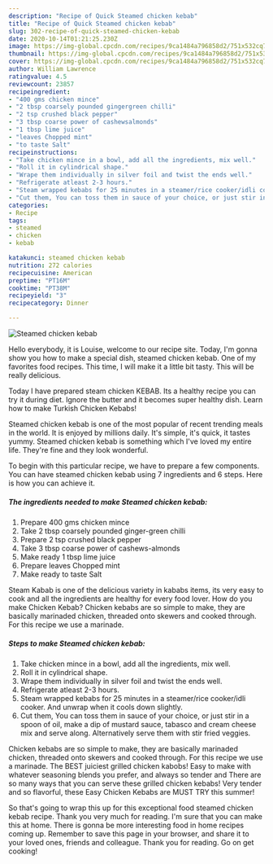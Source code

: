 ```yaml
---
description: "Recipe of Quick Steamed chicken kebab"
title: "Recipe of Quick Steamed chicken kebab"
slug: 302-recipe-of-quick-steamed-chicken-kebab
date: 2020-10-14T01:21:25.230Z
image: https://img-global.cpcdn.com/recipes/9ca1484a796858d2/751x532cq70/steamed-chicken-kebab-recipe-main-photo.jpg
thumbnail: https://img-global.cpcdn.com/recipes/9ca1484a796858d2/751x532cq70/steamed-chicken-kebab-recipe-main-photo.jpg
cover: https://img-global.cpcdn.com/recipes/9ca1484a796858d2/751x532cq70/steamed-chicken-kebab-recipe-main-photo.jpg
author: William Lawrence
ratingvalue: 4.5
reviewcount: 23857
recipeingredient:
- "400 gms chicken mince"
- "2 tbsp coarsely pounded gingergreen chilli"
- "2 tsp crushed black pepper"
- "3 tbsp coarse power of cashewsalmonds"
- "1 tbsp lime juice"
- "leaves Chopped mint"
- "to taste Salt"
recipeinstructions:
- "Take chicken mince in a bowl, add all the ingredients, mix well."
- "Roll it in cylindrical shape."
- "Wrape them individually in silver foil and twist the ends well."
- "Refrigerate atleast 2-3 hours."
- "Steam wrapped kebabs for 25 minutes in a steamer/rice cooker/idli cooker. And unwrap when it cools down slightly."
- "Cut them, You can toss them in sauce of your choice, or just stir in a spoon of oil, make a dip of mustard sauce, tabasco and cream cheese mix and serve along. Alternatively serve them with stir fried veggies."
categories:
- Recipe
tags:
- steamed
- chicken
- kebab

katakunci: steamed chicken kebab 
nutrition: 272 calories
recipecuisine: American
preptime: "PT16M"
cooktime: "PT38M"
recipeyield: "3"
recipecategory: Dinner

---
```



![Steamed chicken kebab](https://img-global.cpcdn.com/recipes/9ca1484a796858d2/751x532cq70/steamed-chicken-kebab-recipe-main-photo.jpg)

Hello everybody, it is Louise, welcome to our recipe site. Today, I'm gonna show you how to make a special dish, steamed chicken kebab. One of my favorites food recipes. This time, I will make it a little bit tasty. This will be really delicious.

Today I have prepared steam chicken KEBAB. Its a healthy recipe you can try it during diet. Ignore the butter and it becomes super healthy dish. Learn how to make Turkish Chicken Kebabs!

Steamed chicken kebab is one of the most popular of recent trending meals in the world. It is enjoyed by millions daily. It's simple, it's quick, it tastes yummy. Steamed chicken kebab is something which I've loved my entire life. They're fine and they look wonderful.


To begin with this particular recipe, we have to prepare a few components. You can have steamed chicken kebab using 7 ingredients and 6 steps. Here is how you can achieve it.

<!--inarticleads1-->

##### The ingredients needed to make Steamed chicken kebab:

1. Prepare 400 gms chicken mince
1. Take 2 tbsp coarsely pounded ginger-green chilli
1. Prepare 2 tsp crushed black pepper
1. Take 3 tbsp coarse power of cashews-almonds
1. Make ready 1 tbsp lime juice
1. Prepare leaves Chopped mint
1. Make ready to taste Salt


Steam Kabab is one of the delicious variety in kababs items, its very easy to cook and all the ingredients are healthy for every food lover. How do you make Chicken Kebab? Chicken kebabs are so simple to make, they are basically marinaded chicken, threaded onto skewers and cooked through. For this recipe we use a marinade. 

<!--inarticleads2-->

##### Steps to make Steamed chicken kebab:

1. Take chicken mince in a bowl, add all the ingredients, mix well.
1. Roll it in cylindrical shape.
1. Wrape them individually in silver foil and twist the ends well.
1. Refrigerate atleast 2-3 hours.
1. Steam wrapped kebabs for 25 minutes in a steamer/rice cooker/idli cooker. And unwrap when it cools down slightly.
1. Cut them, You can toss them in sauce of your choice, or just stir in a spoon of oil, make a dip of mustard sauce, tabasco and cream cheese mix and serve along. Alternatively serve them with stir fried veggies.


Chicken kebabs are so simple to make, they are basically marinaded chicken, threaded onto skewers and cooked through. For this recipe we use a marinade. The BEST juiciest grilled chicken kabobs! Easy to make with whatever seasoning blends you prefer, and always so tender and There are so many ways that you can serve these grilled chicken kebabs! Very tender and so flavorful, these Easy Chicken Kebabs are MUST TRY this summer! 

So that's going to wrap this up for this exceptional food steamed chicken kebab recipe. Thank you very much for reading. I'm sure that you can make this at home. There is gonna be more interesting food in home recipes coming up. Remember to save this page in your browser, and share it to your loved ones, friends and colleague. Thank you for reading. Go on get cooking!
